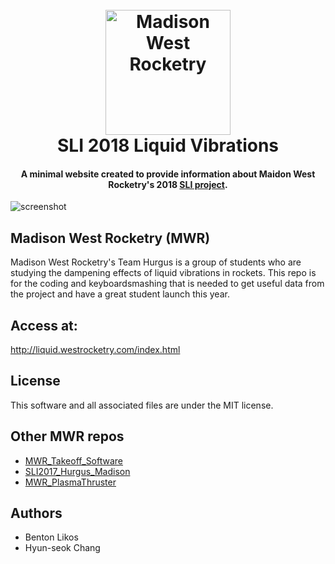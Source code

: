 <h1 align="center">
  <br>
  <a href="http://liquid.westrocketry.com/index.html"><img src="http://liquid.westrocketry.com/images/patch.png" alt="Madison West Rocketry" width="200"></a>
  <br>
  SLI 2018 Liquid Vibrations
  <br>
</h1>

<h4 align="center">A minimal website created to provide information about Maidon West Rocketry's 2018 <a href="https://www.nasa.gov/audience/forstudents/studentlaunch/home/index.html" target="_blank">SLI project</a>.</h4>

![screenshot](website.gif)

## Madison West Rocketry (MWR)

Madison West Rocketry's Team Hurgus is a group of students who are studying the dampening effects of liquid vibrations in rockets. This repo is for the coding and keyboardsmashing that is needed to get useful data from the project and have a great student launch this year.
## Access at:

http://liquid.westrocketry.com/index.html

## License
This software and all associated files are under the MIT license.

## Other MWR repos
- [MWR_Takeoff_Software](https://github.com/94KeyboardsSmashed/MWR_Takeoff_Software)
- [SLI2017_Hurgus_Madison](https://github.com/94KeyboardsSmashed/SLI2017_Hurgus_Madison)
- [MWR_PlasmaThruster](https://github.com/googites/MWR_PlasmaThuster)

## Authors
- Benton Likos
- Hyun-seok Chang
